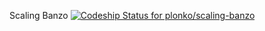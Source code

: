 Scaling Banzo
[ ![Codeship Status for plonko/scaling-banzo](https://app.codeship.com/projects/3b4c4cb0-da5d-0134-a3d0-5af04d25d964/status?branch=master)](https://app.codeship.com/projects/203640)